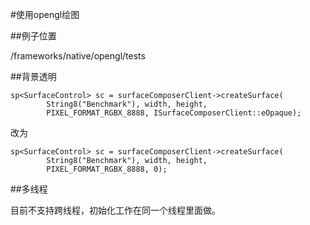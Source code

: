 #使用opengl绘图


##例子位置

/frameworks/native/opengl/tests

##背景透明

    sp<SurfaceControl> sc = surfaceComposerClient->createSurface(
            String8("Benchmark"), width, height,
            PIXEL_FORMAT_RGBX_8888, ISurfaceComposerClient::eOpaque);


改为

    sp<SurfaceControl> sc = surfaceComposerClient->createSurface(
            String8("Benchmark"), width, height,
            PIXEL_FORMAT_RGBX_8888, 0);

##多线程

目前不支持跨线程，初始化工作在同一个线程里面做。
